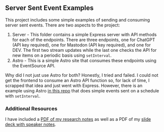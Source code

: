 ## Server Sent Event Examples

This project includes some simple examples of sending and consuming server sent events. There are two aspects to the project:

1. Server - This folder contains a simple Express server with API methods for each of the endpoints. There are three endpoints, one for ChatGPT (API key required), one for Mastodon (API key required), and one for DEV. The first two stream updates while the last one checks the API for new items on a periodic basis using `setInterval`.
2. Astro - This is a simple Astro site that consumes these endpoints using the EventSource API.

Why did I not just use Astro for both? Honestly, I tried and failed. I could not get the frontend to consume an Astro API function so, for lack of time, I scrapped that idea and just went with Express. However, there is an example using Astro [in this repo](https://github.com/MicroWebStacks/astro-examples/tree/main/03_sse-counter) that does simple events sent on a schedule with `setInterval`.

### Additional Resources

I have included a [PDF of my research notes](ServerSentEvents_ResearchNotes.pdf) as well as a PDF of my [slide deck with speaker notes](ServerSentEvents_Presentation.pdf).